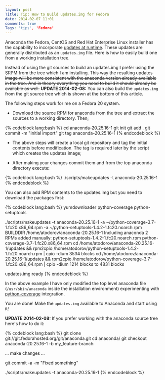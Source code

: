 ```yaml
---
layout: post
Title: Tip: How to Build updates.img for Fedora
date: 2014-02-07 11:01
comments: true
Tags: 'tips', 'Fedora'
---
```


Anaconda the Fedora, CentOS and Red Hat Enterprise Linux installer has the
capability to incorporate
[updates at runtime](https://fedoraproject.org/wiki/Anaconda/Updates).
These updates are generally distributed as an `updates.img` file. Here is how
to easily build one from a working installation tree.

Instead of using the git sources to build an updates.img I prefer using the SRPM
from the tree which I am installing. <strike>This way the resulting updates image will be
more consistent with the anaconda version already available in the tree. And in theory
everything you need to build it should already be available as well.</strike>
**UPDATE 2014-02-08:** You can also build the `updates.img` from the git source tree
which is shown at the bottom of this article. 

The following steps work for me on a Fedora 20 system. 

* Download the source RPM for anaconda from the tree and extract the sources to a working
directory. Then;

{% codeblock lang:bash %}
cd anaconda-20.25.16-1
git init
git add .
git commit -m "initial import"
git tag anaconda-20.25.16-1
{% endcodeblock %}

* The above steps will create a local git repository and tag the initial contents before
modification. The tag is required later by the script which creates the updates image;

* After making your changes commit them and from the top anaconda directory execute:

{% codeblock lang:bash %}
./scripts/makeupdates -t anaconda-20.25.16-1
{% endcodeblock %}

You can also add RPM contents to the updates.img but you need to download the packages first:

{% codeblock lang:bash %}
yumdownloader python-coverage python-setuptools

./scripts/makeupdates -t anaconda-20.25.16-1 -a ~/python-coverage-3.7-1.fc20.x86_64.rpm -a ~/python-setuptools-1.4.2-1.fc20.noarch.rpm 
BUILDDIR /home/atodorov/anaconda-20.25.16-1
Including anaconda
2 RPMs added manually:
python-setuptools-1.4.2-1.fc20.noarch.rpm
python-coverage-3.7-1.fc20.x86_64.rpm
cd /home/atodorov/anaconda-20.25.16-1/updates && rpm2cpio /home/atodorov/python-setuptools-1.4.2-1.fc20.noarch.rpm | cpio -dium
3534 blocks
cd /home/atodorov/anaconda-20.25.16-1/updates && rpm2cpio /home/atodorov/python-coverage-3.7-1.fc20.x86_64.rpm | cpio -dium
1214 blocks
<stdin> to <stdout> 4831 blocks

updates.img ready
{% endcodeblock %}

In the above example I have only modified the top level anaconda file (`/usr/sbin/anaconda`
inside the installation environment) experimenting with
[python-coverage](http://nedbatchelder.com/code/coverage/) integration.

You are done! Make the `updates.img` available to Anaconda and start using it!

**UPDATE 2014-02-08:** If you prefer working with the anaconda source tree here's
how to do it:

{% codeblock lang:bash %}
git clone git://git.fedorahosted.org/git/anaconda.git
cd anaconda/
git checkout anaconda-20.25.16-1 -b my_feature-branch

... make changes ...

git commit -a -m "Fixed something"

./scripts/makeupdates -t anaconda-20.25.16-1
{% endcodeblock %}
